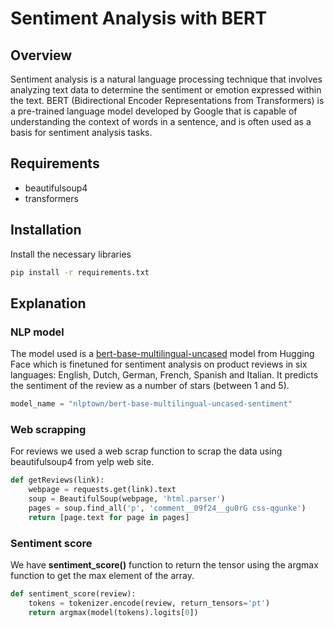 # Sentiment Analysis with BERT

## Overview

Sentiment analysis is a natural language processing technique that involves analyzing text data to determine the sentiment or emotion expressed within the text. BERT (Bidirectional Encoder Representations from Transformers) is a pre-trained language model developed by Google that is capable of understanding the context of words in a sentence, and is often used as a basis for sentiment analysis tasks.

## Requirements

* beautifulsoup4
* transformers

## Installation

Install the necessary libraries

```bash
pip install -r requirements.txt
```

## Explanation

### NLP model

The model used is a [bert-base-multilingual-uncased](https://huggingface.co/nlptown/bert-base-multilingual-uncased-sentiment) model from Hugging Face which is finetuned for sentiment analysis on product reviews in six languages: English, Dutch, German, French, Spanish and Italian. It predicts the sentiment of the review as a number of stars (between 1 and 5).

```py
model_name = "nlptown/bert-base-multilingual-uncased-sentiment"
```

### Web scrapping

For reviews we used a web scrap function to scrap the data using beautifulsoup4 from yelp web site.

```py
def getReviews(link):
    webpage = requests.get(link).text
    soup = BeautifulSoup(webpage, 'html.parser')
    pages = soup.find_all('p', 'comment__09f24__gu0rG css-qgunke')
    return [page.text for page in pages]
```

### Sentiment score

We have **sentiment_score()** function to return the tensor using the argmax function to get the max element of the array.

```py
def sentiment_score(review):
    tokens = tokenizer.encode(review, return_tensors='pt')
    return argmax(model(tokens).logits[0])
```
